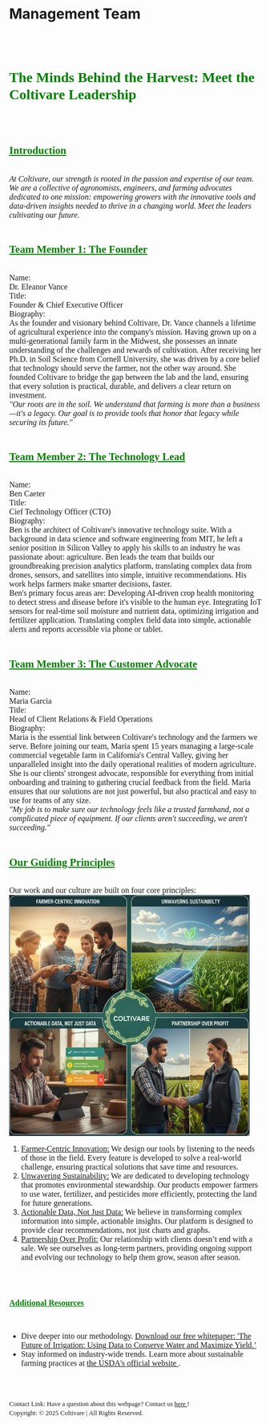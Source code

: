 <html>

<head>
<h1> <b> Management Team</b> </h1>
</head>
<br>
<br>

<body>
<h1> <font color = "green" face ="Arial Black"> <b> The Minds Behind the Harvest: Meet the Coltivare Leadership </b> </font> </h1>
<br>
<br>
<h2> <font color = "green" face ="Arial Black"> <b> <u>Introduction </u> </b> </font> </h2>
<br>
<font size = "3" face ="Calibri"> <i> At Coltivare, our strength is rooted in the passion and expertise of our team. We are a collective of agronomists, engineers, and farming advocates dedicated to one mission: empowering growers with the innovative tools and data-driven insights needed to thrive in a changing world. Meet the leaders cultivating our future. </i></font>
<br>
<br>

<h2> <font color = "green" face ="Arial Black"> <b> <u>Team Member 1: The Founder </u> </b> </font> </h2>
<br>
<font size = "3" face ="Calibri"> Name: <br> Dr. Eleanor Vance </font>
<br>
<font size = "3" face ="Calibri"> Title: <br> Founder & Chief Executive Officer </font>
<br>
<font size = "3" face ="Calibri">  Biography: </font>
<br>
<font size = "3" face ="Calibri"> As the founder and visionary behind Coltivare, Dr. Vance channels a lifetime of agricultural experience into the company's mission. Having grown up on a multi-generational family farm in the Midwest, she possesses an innate understanding of the challenges and rewards of cultivation. After receiving her Ph.D. in Soil Science from Cornell University, she was driven by a core belief that technology should serve the farmer, not the other way around. She founded Coltivare to bridge the gap between the lab and the land, ensuring that every solution is practical, durable, and delivers a clear return on investment. </font>
<br>
<font size = "3" face ="Calibri"> <i> "Our roots are in the soil. We understand that farming is more than a business—it's a legacy. Our goal is to provide tools that honor that legacy while securing its future." </i> </font>
<br>
<br>

<h2> <font color = "green" face ="Arial Black"> <b> <u>Team Member 2: The Technology Lead </u> </b></font>  </h2>
<br>
<font size = "3" face ="Calibri">Name: <br> Ben Caeter </font>
<br>
<font size = "3" face ="Calibri"> Title: <br> Cief Technology Officer (CTO) </font>
<br>
<font size = "3" face ="Calibri">  Biography: </font>
<br>
<font size = "3" face ="Calibri"> Ben is the architect of Coltivare's innovative technology suite. With a background in data science and software engineering from MIT, he left a senior position in Silicon Valley to apply his skills to an industry he was passionate about: agriculture. Ben leads the team that builds our groundbreaking precision analytics platform, translating complex data from drones, sensors, and satellites into simple, intuitive recommendations. His work helps farmers make smarter decisions, faster. </font>
<br>
<font size = "3" face ="Calibri"> Ben's primary focus areas are: </font>
<font size = "3" face ="Calibri"> Developing AI-driven crop health monitoring to detect stress and disease before it's visible to the human eye. Integrating IoT sensors for real-time soil moisture and nutrient data, optimizing irrigation and fertilizer application. Translating complex field data into simple, actionable alerts and reports accessible via phone or tablet. </font>
<br>
<br>

<h2> <font color = "green" face ="Arial Black"> <b> <u>Team Member 3: The Customer Advocate </u> </b> </font> </h2>
<br>
<font size = "3" face ="Calibri">Name: <br> Maria Garcia </font>
<br>
<font size = "3" face ="Calibri"> Title: <br> Head of Client Relations & Field Operations </font>
<br>
<font size = "3" face ="Calibri">  Biography: </font>
<br>
<font size = "3" face ="Calibri"> Maria is the essential link between Coltivare's technology and the farmers we serve. Before joining our team, Maria spent 15 years managing a large-scale commercial vegetable farm in California's Central Valley, giving her unparalleled insight into the daily operational realities of modern agriculture. She is our clients' strongest advocate, responsible for everything from initial onboarding and training to gathering crucial feedback from the field. Maria ensures that our solutions are not just powerful, but also practical and easy to use for teams of any size. </font>
<br>
<font size = "3" face ="Calibri"> <i> "My job is to make sure our technology feels like a trusted farmhand, not a complicated piece of equipment. If our clients aren't succeeding, we aren't succeeding." </i> </font>
<br>
<br>

<h2> <font color = "green" face ="Arial Black"> <b> <u>Our Guiding Principles </u> </b> </font> </h2>
<br>
<font size = "3" face ="Calibri">Our work and our culture are built on four core principles: </font>
<br>
<img src ="image/1.jpg" width =480 height = 480>
<br>
<ol>
  <li> <font size = "3" face ="Calibri"> <u> Farmer-Centric Innovation:</u> We design our tools by listening to the needs of those in the field. Every feature is developed to solve a real-world challenge, ensuring practical solutions that save time and resources. </font> </li> 
  <li> <font size = "3" face ="Calibri"><u> Unwavering Sustainability:</u> We are dedicated to developing technology that promotes environmental stewardship. Our products empower farmers to use water, fertilizer, and pesticides more efficiently, protecting the land for future generations. </li> </font>
  <li> <font size = "3" face ="Calibri"> <u> Actionable Data, Not Just Data:</u> We believe in transforming complex information into simple, actionable insights. Our platform is designed to provide clear recommendations, not just charts and graphs. </font> </li> 
  <li> <font size = "3" face ="Calibri"> <u> Partnership Over Profit:</u> Our relationship with clients doesn’t end with a sale. We see ourselves as long-term partners, providing ongoing support and evolving our technology to help them grow, season after season. </font> </li>
</ol>
<br>
<br>

<h3> <font color = "green" face ="Arial Black"> <b> <u>Additional Resources </u> </b> </font> </h3>
<br>
<ul>
  <li> <font size = "3" face ="Calibri"> Dive deeper into our methodology. <a href ="file/coltivare_catalog_2025.pdf" target = "_blank"> Download our free whitepaper: 'The Future of Irrigation: Using Data to Conserve Water and Maximize Yield.’ </a> </li>
  <li> Stay informed on industry-wide trends. Learn more about sustainable farming practices at <a href ="https://www.usda.gov/topics/sustainability" target = "_blank"> the USDA's official website </a>. </li> </font>
</ul>
<br>
<br>

<font size = "2" face ="Calibri">Contact Link: Have a question about this webpage? Contact us <a href = "mailto: liu4186@purdue.edu" target = "_blank"> here </a> !
<br>
Copyright: © 2025 Coltivare | All Rights Reserved.
<br>
<br>
<script>Date Last Modified: document.write(document.lastModified);</script> </font>
</body>
</html>
